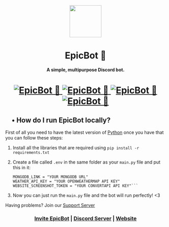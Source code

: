 <h2 align="center">
  <img src="https://cdn.discordapp.com/attachments/749996055369875459/808166922415636550/logo.png" height='100px' width='100px'>
</h2>

<h1 align="center">EpicBot 🏅</h1>
<h4 align="center">A simple, multipurpose Discord bot.</h4>

<h1 align="center">
  <a href="https://top.gg/bot/751100444188737617">
      <img src="https://top.gg/api/widget/status/751100444188737617.svg" alt="EpicBot 🏅" />
  </a>
  <a href="https://top.gg/bot/751100444188737617">
      <img src="https://top.gg/api/widget/servers/751100444188737617.svg" alt="EpicBot 🏅" />
  </a>
  <a href="https://top.gg/bot/751100444188737617">
      <img src="https://top.gg/api/widget/upvotes/751100444188737617.svg" alt="EpicBot 🏅" />
  </a>
  <a href="https://top.gg/bot/751100444188737617">
      <img src="https://top.gg/api/widget/owner/751100444188737617.svg" alt="EpicBot 🏅" />
  </a>
</h1>

<h2><img src="https://cdn.discordapp.com/emojis/716227047982104626.gif?v=1" height="15px"> • How do I run EpicBot locally?</h2>

<p>First of all you need to have the latest version of <a href="https://www.python.org/downloads/">Python</a> once you have that you can follow these steps:</p>

1.  Install all the libraries that are required using `pip install -r requirements.txt`

2.  Create a file called `.env` in the same folder as your `main.py` file and put this in it:  
    ```BOT_TOKEN = "YOUR SECRET BOT TOKEN"  
    MONGODB_LINK = "YOUR MONGODB URL"  
    WEATHER_API_KEY = "YOUR OPENWEATHERMAP API KEY"  
    WEBSITE_SCREENSHOT_TOKEN = "YOUR CONVERTAPI API KEY"```

3.  Now you can just run the `main.py` file and the bot will run perfectly! <3

<p>Having problems? Join our <a href="https://discord.gg/Zj7h8Fp">Support Server</a></p>

<h3 align="center"><a href="https://discord.com/oauth2/authorize?client_id=751100444188737617&scope=bot&permissions=2146958847">Invite EpicBot</a> | <a href="https://discord.gg/Zj7h8Fp">Discord Server</a> | <a href="https://epic-bot.com">Website</a></h3>
